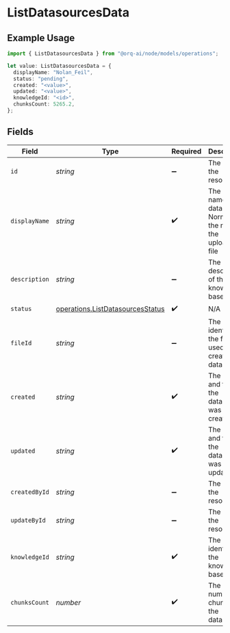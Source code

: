 # ListDatasourcesData

## Example Usage

```typescript
import { ListDatasourcesData } from "@orq-ai/node/models/operations";

let value: ListDatasourcesData = {
  displayName: "Nolan_Feil",
  status: "pending",
  created: "<value>",
  updated: "<value>",
  knowledgeId: "<id>",
  chunksCount: 5265.2,
};
```

## Fields

| Field                                                                                | Type                                                                                 | Required                                                                             | Description                                                                          |
| ------------------------------------------------------------------------------------ | ------------------------------------------------------------------------------------ | ------------------------------------------------------------------------------------ | ------------------------------------------------------------------------------------ |
| `id`                                                                                 | *string*                                                                             | :heavy_minus_sign:                                                                   | The id of the resource                                                               |
| `displayName`                                                                        | *string*                                                                             | :heavy_check_mark:                                                                   | The display name of the datasource. Normally the name of the uploaded file           |
| `description`                                                                        | *string*                                                                             | :heavy_minus_sign:                                                                   | The description of the knowledge base                                                |
| `status`                                                                             | [operations.ListDatasourcesStatus](../../models/operations/listdatasourcesstatus.md) | :heavy_check_mark:                                                                   | N/A                                                                                  |
| `fileId`                                                                             | *string*                                                                             | :heavy_minus_sign:                                                                   | The unique identifier of the file used to create the datasource.                     |
| `created`                                                                            | *string*                                                                             | :heavy_check_mark:                                                                   | The date and time the datasource was created                                         |
| `updated`                                                                            | *string*                                                                             | :heavy_check_mark:                                                                   | The date and time the datasource was updated                                         |
| `createdById`                                                                        | *string*                                                                             | :heavy_minus_sign:                                                                   | The id of the resource                                                               |
| `updateById`                                                                         | *string*                                                                             | :heavy_minus_sign:                                                                   | The id of the resource                                                               |
| `knowledgeId`                                                                        | *string*                                                                             | :heavy_check_mark:                                                                   | The unique identifier of the knowledge base                                          |
| `chunksCount`                                                                        | *number*                                                                             | :heavy_check_mark:                                                                   | The number of chunks in the datasource                                               |
